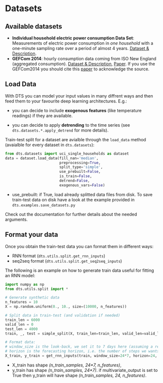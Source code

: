 # Datasets

## Available datasets

- **Individual household electric power consumption Data Set**: Measurements of electric power consumption in _one household_ with a one-minute sampling rate over a period of almost 4 years.
[Dataset & Description](https://archive.ics.uci.edu/ml/datasets/individual+household+electric+power+consumption).
- **GEFCom 2014**: hourly consumption data coming from ISO New England (aggregated consumption).
[Dataset & Description](http://blog.drhongtao.com/2017/03/gefcom2014-load-forecasting-data.html), 
[Paper](https://www.sciencedirect.com/science/article/pii/S0169207016000133?via%3Dihub).
If you use the GEFCom2014 you should cite this [paper](https://www.sciencedirect.com/science/article/pii/S0169207016000133?via%3Dihub) to acknowledge the source.

## Load Data
With DTS you can model your input values in many diffrent ways and then feed them to your favourite 
deep learning architectures. E.g.: 
- you can decide to include **exogenous features** (like temperature readings) if they are available.

- you can decide to apply **detrending** to the time series (see `dts.datasets.*.apply_detrend` for more details).


Train-test split for a dataset are avialble through the `load_data` method (avaialble for every dataset in
`dts.datasets`):
```python
from dts.datasets import uci_single_households as dataset
data = dataset.load_data(fill_nan='median',
                         preprocessing=True,
                         split_type='simple',
                         use_prebuilt=False,
                         is_train=False,
                         detrend=False,
                         exogenous_vars=False)
``` 
- use_prebuilt: if True, load already splitted data files from disk. To save train-test data on disk
have a look at the example provided in `dts.examples.save_datasets.py`

Check out the documentation for further details about the needed arguments.


## Format your data 

Once you obtain the train-test data you can format them in different ways:
- RNN format (`dts.utils.split.get_rnn_inputs`)
- seq2seq format (`dts.utils.split.get_seq2seq_inputs`)


The following is an example on how to generate train data useful for fitting an RNN model:
```python
import numpy as np
from dts.utils.split import *

# Generate synthetic data
n_features = 10
X = np.random.uniform(0., 10., size=(10000, n_features))

# Split data in train-test (and validation if needed)
train_len = 6000
valid_len = 0
test_len = 4000
train, _, test = simple_split(X, train_len=train_len, valid_len=valid_len, test_len=test_len)

# Format data: 
# window_size is the look-back, we set it to 7 days here (assuming a resolution of 1 hour for the data) 
# horizon is the forecasting horizon, i.e. the number of steps we wants to predict. We set it to 1 day
X_train, y_train = get_rnn_inputs(train, window_size=24*7, horizon=24, multivariate_output=False, shuffle=False)
```
- X_train has shape _(n_train_samples, 24*7, n_features)_, 
- y_train has shape _(n_train_samples, 24*7)_. if multivariate_output is set to True then
y_train will have shape _(n_train_samples, 24, n_features)_. 

